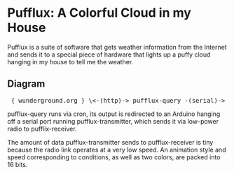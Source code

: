 # Pufflux: A Colorful Cloud in my House

Pufflux is a suite of software that gets weather information from the 
Internet and sends it to a special piece of hardware that lights up a 
puffy cloud hanging in my house to tell me the weather.

## Diagram

<pre>
 { wunderground.org } \<-(http)-> pufflux-query -(serial)-> pufflux-transmitter -(radio)-> pufflux-receiver
</pre>

pufflux-query runs via cron, its output is redirected to an Arduino 
hanging off a serial port running pufflux-transmitter, which sends 
it via low-power radio to pufflix-receiver.

The amount of data pufflux-transmitter sends to pufflux-receiver is 
tiny because the radio link operates at a very low speed.  An
animation style and speed corresponding to conditions, as well as
two colors, are packed into 16 bits.
